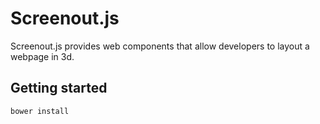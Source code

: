 # Screenout.js

Screenout.js provides web components that allow
developers to layout a webpage in 3d.


## Getting started

    bower install
    
